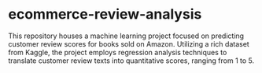 # ecommerce-review-analysis
This repository houses a machine learning project focused on predicting customer review scores for books sold on Amazon. Utilizing a rich dataset from Kaggle, the project employs regression analysis techniques to translate customer review texts into quantitative scores, ranging from 1 to 5.
